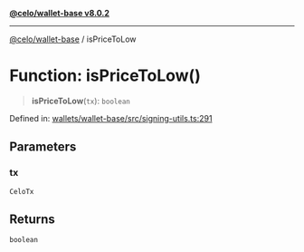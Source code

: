[**@celo/wallet-base v8.0.2**](../README.md)

***

[@celo/wallet-base](../README.md) / isPriceToLow

# Function: isPriceToLow()

> **isPriceToLow**(`tx`): `boolean`

Defined in: [wallets/wallet-base/src/signing-utils.ts:291](https://github.com/celo-org/developer-tooling/blob/master/packages/sdk/wallets/wallet-base/src/signing-utils.ts#L291)

## Parameters

### tx

`CeloTx`

## Returns

`boolean`
